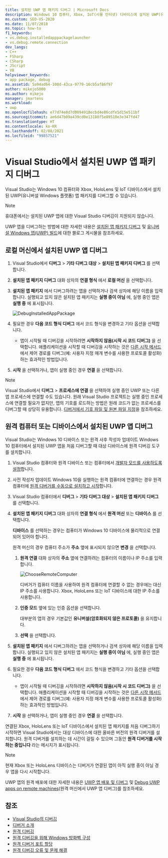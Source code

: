 ```yaml
---
title: 설치된 UWP 앱 패키지 디버그 | Microsoft Docs
description: Windows 10 컴퓨터, Xbox, IoT(사물 인터넷) 디바이스에 설치된 UWP(유니버설 Windows 플랫폼) 앱 패키지를 Visual Studio에서 디버그합니다.
ms.custom: SEO-VS-2020
ms.date: 11/07/2018
ms.topic: how-to
f1_keywords:
- vs.debug.installedapppackagelauncher
- vs.debug.remote.connection
dev_langs:
- C++
- FSharp
- CSharp
- JScript
- VB
helpviewer_keywords:
- app package, debug
ms.assetid: 5a94ad64-100d-43ca-9779-16cb5af86f97
author: mikejo5000
ms.author: mikejo
manager: jmartens
ms.workload:
- uwp
ms.openlocfilehash: e77d74e0d7d0094918ecbd4e86cdfe5d15e511bf
ms.sourcegitcommit: ae6d47b09a439cd0e13180f5e89510e3e347fd47
ms.translationtype: HT
ms.contentlocale: ko-KR
ms.lasthandoff: 02/08/2021
ms.locfileid: "99857521"
---
```

# <a name="debug-an-installed-uwp-app-package-in-visual-studio"></a>Visual Studio에서 설치된 UWP 앱 패키지 디버그

Visual Studio는 Windows 10 컴퓨터와 Xbox, HoloLens 및 IoT 디바이스에서 설치된 UWP(유니버설 Windows 플랫폼) 앱 패키지를 디버그할 수 있습니다.

>[!NOTE]
>휴대폰에서는 설치된 UWP 앱에 대한 Visual Studio 디버깅이 지원되지 않습니다.

UWP 앱을 디버그하는 방법에 대한 자세한 내용은 [설치된 앱 패키지 디버그](https://devblogs.microsoft.com/devops/updates-for-debugging-installed-app-packages-in-visual-studio-2015-update-2/) 및 [유니버설 Windows 앱(UWP) 빌드](https://devblogs.microsoft.com/visualstudio/universal-windows-apps-targeting-windows-10-anniversary-sdk/)에 대한 블로그 게시물을 참조하세요.

## <a name="debug-an-installed-uwp-app-on-a-local-machine"></a>로컬 머신에서 설치된 UWP 앱 디버그

1. Visual Studio에서 **디버그** > **기타 디버그 대상** > **설치된 앱 패키지 디버그** 를 선택합니다.

1. **설치된 앱 패키지 디버그** 대화 상자의 **연결 형식** 에서 **로컬 머신** 을 선택합니다.

1. **설치된 앱 패키지** 에서 디버그하려는 앱을 선택하거나 검색 상자에 해당 이름을 입력합니다. 실행되고 있지 않은 설치된 앱 패키지는 **실행 중이 아님** 에, 실행 중인 앱은 **실행 중** 에 표시됩니다.

   ![DebugInstalledAppPackage](../debugger/media/debug-installed-app-pkg.png "DebugInstalledAppPackage")

1. 필요한 경우 **다음 코드 형식 디버그** 에서 코드 형식을 변경하고 기타 옵션을 선택합니다.
   - 앱이 시작될 때 디버깅을 시작하려면 **시작하지 않음(시작 시 코드 디버그)** 을 선택합니다. 애플리케이션을 시작할 때 디버깅을 시작하는 것은 [다른 시작 메서드](/windows/uwp/xbox-apps/automate-launching-uwp-apps)에서 제어 경로를 디버그(예: 사용자 지정 매개 변수를 사용한 프로토콜 활성화)하는 효과적인 방법입니다.

1. **시작** 을 선택하거나, 앱이 실행 중인 경우 **연결** 을 선택합니다.

> [!NOTE]
> Visual Studio에서 **디버그** > **프로세스에 연결** 을 선택하여 실행 중인 UWP 또는 다른 앱 프로세스에 연결할 수도 있습니다. 원래 Visual Studio 프로젝트는 실행 중인 프로세스에 연결할 필요가 없지만, 앱의 기호를 로드하는 방법은 원래 코드가 없는 프로세스를 디버그할 때 상당히 유용합니다. [디버거에서 기호 파일 및 원본 파일 지정](specify-symbol-dot-pdb-and-source-files-in-the-visual-studio-debugger.md)을 참조하세요.

## <a name="debug-an-installed-uwp-app-on-a-remote-computer-or-device"></a><a name="remote"></a> 원격 컴퓨터 또는 디바이스에서 설치된 UWP 앱 디버그

Visual Studio는 Windows 10 디바이스 또는 원격 사후 작성자 업데이트 Windows 10 컴퓨터에서 설치된 UWP 앱을 처음 디버그할 때 대상 디바이스에 원격 디버깅 도구를 설치합니다.

1. Visual Studio 컴퓨터와 원격 디바이스 또는 컴퓨터에서 [개발자 모드를 사용하도록 설정](/windows/uwp/get-started/enable-your-device-for-development)합니다.

1. 사전 작성자 업데이트 Windows 10을 실행하는 원격 컴퓨터에 연결하는 경우 원격 컴퓨터에 [원격 디버거를 수동으로 설치하고 시작](../debugger/remote-debugging.md)합니다.

1. Visual Studio 컴퓨터에서 **디버그** > **기타 디버그 대상** > **설치된 앱 패키지 디버그** 를 선택합니다.

1. **설치된 앱 패키지 디버그** 대화 상자의 **연결 형식** 에서 **원격 머신** 또는 **디바이스** 를 선택합니다.

   **디바이스** 를 선택하는 경우는 컴퓨터가 Windows 10 디바이스에 물리적으로 연결되어 있어야 합니다.

   원격 머신의 경우 컴퓨터 주소가 **주소** 옆에 표시되지 않으면 **변경** 을 선택합니다.

   1. **원격 연결** 대화 상자의 **주소** 옆에 연결하려는 컴퓨터의 이름이나 IP 주소를 입력합니다.

      ![ChooseRemoteComputer](../debugger/media/debug-remote-app-pkg.png "ChooseRemoteComputer")

      디버거가 컴퓨터 이름을 사용하여 원격 컴퓨터에 연결할 수 없는 경우에는 대신 IP 주소를 사용합니다. Xbox, HoloLens 또는 IoT 디바이스에 대한 IP 주소를 사용합니다.
   1. **인증 모드** 옆에 있는 인증 옵션을 선택합니다.

      대부분의 앱의 경우 기본값인 **유니버설(암호화되지 않은 프로토콜)** 을 유지합니다.
   1. **선택** 을 선택합니다.

1. **설치된 앱 패키지** 에서 디버그하려는 앱을 선택하거나 검색 상자에 해당 이름을 입력합니다. 실행되고 있지 않은 설치된 앱 패키지는 **실행 중이 아님** 에, 실행 중인 앱은 **실행 중** 에 표시됩니다.

1. 필요한 경우 **다음 코드 형식 디버그** 에서 코드 형식을 변경하고 기타 옵션을 선택합니다.
   - 앱이 시작될 때 디버깅을 시작하려면 **시작하지 않음(시작 시 코드 디버그)** 을 선택합니다. 애플리케이션을 시작할 때 디버깅을 시작하는 것은 [다른 시작 메서드](/windows/uwp/xbox-apps/automate-launching-uwp-apps)에서 제어 경로를 디버그(예: 사용자 지정 매개 변수를 사용한 프로토콜 활성화)하는 효과적인 방법입니다.

1. **시작** 을 선택하거나, 앱이 실행 중인 경우 **연결** 을 선택합니다.

연결된 Xbox, HoloLens 또는 IoT 디바이스에서 설치된 앱 패키지를 처음 디버그하기 시작하면 Visual Studio에서는 대상 디바이스에 대한 올바른 버전의 원격 디버거를 설치합니다. 원격 디버거를 설치하는 데 시간이 걸릴 수 있으며 그동안 **원격 디버거를 시작하는 중입니다** 라는 메시지가 표시됩니다.

>[!NOTE]
>현재 Xbox 또는 HoloLens 디바이스는 디버거가 연결된 앱이 아직 실행 중이 아닐 경우 앱을 다시 시작합니다.

UWP 앱의 원격 배포에 대한 자세한 내용은 [UWP 앱 배포 및 디버그](/windows/uwp/debug-test-perf/deploying-and-debugging-uwp-apps#advanced-remote-deployment-options) 및 [Debug UWP apps on remote machines](run-windows-store-apps-on-a-remote-machine.md)(원격 머신에서 UWP 앱 디버그)를 참조하세요.

## <a name="see-also"></a>참조

- [Visual Studio의 디버깅](../debugger/index.yml)
- [디버거 소개](../debugger/debugger-feature-tour.md)
- [원격 디버깅](../debugger/remote-debugging.md)
- [원격 디버깅을 위해 Windows 방화벽 구성](../debugger/configure-the-windows-firewall-for-remote-debugging.md)
- [원격 디버거 포트 할당](../debugger/remote-debugger-port-assignments.md)
- [원격 디버깅 오류 및 문제 해결](../debugger/remote-debugging-errors-and-troubleshooting.md)